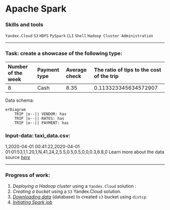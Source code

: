 # Apache Spark

### Skills and tools
`Yandex.Cloud` `S3` `HDFS` `PySpark` `CLI` `Shell` `Hadoop Cluster Administration`                                            

---
### Task: create a showcase of the following type:

| Number of the week | Payment type | Average check | The ratio of tips to the cost of the trip |
|:-------------------|:-------------|:--------------|:------------------------------------------|
| 8                  | Cash         | 	8.35         | 0.113323345634572907                      |


Data schema:

```mermaid
erDiagram
    TRIP |o--|| VENDOR: has
    TRIP |o--|| RATES: has
    TRIP |o--|| PAYMENT: has
```

### Input-data: taxi_data.csv:
1,2020-04-01 00:41:22,2020-04-01 01:01:53,1,1.20,1,N,41,24,2,5.5,0.5,0.5,0,0,0.3,6.8,0
Learn more about the data source [*here*][1]

---

### Progress of work:
1. *Deploying a Hadoop cluster* using a `Yandex.Cloud` solution :
2. *Creating a bucket* using a `S3` Yandex.Cloud solution.
3. [*Downloading data*][2] (database) to created `s3` bucket using `distcp`.
4. [*Initiating Spark job*][3]



[1]:https://registry.opendata.aws/nyc-tlc-trip-records-pds/
[2]:https://github.com/Amboss/apache_spark/blob/master/scripts/download.sh
[3]:https://github.com/Amboss/apache_spark/blob/master/scripts/spark.py
